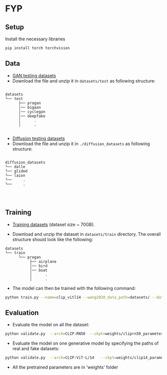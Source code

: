 # FYP

## Setup 

Install the necessary libraries
```bash
pip install torch torchvision
```

## Data
- [GAN testing datasets](https://drive.google.com/file/d/1z_fD3UKgWQyOTZIBbYSaQ-hz4AzUrLC1/view) 
- Download the file and unzip it in `datasets/test` as following structure:
```

datasets
└── test					
      ├── progan	
      │── bigaan  	
      │── cyclegan
      │── deepfake
      │      .
      │      .
	  
```

- [Diffusion testing datasets](https://drive.google.com/file/d/1FXlGIRh_Ud3cScMgSVDbEWmPDmjcrm1t/view)
- Download the file and unzip it in `./diffusion_datasets` as following structure:
```

diffusion_datasets
└── dalle
└── glided
└── laion
└──     .
└──     .
		
 
	  
```

## Training

- [Training datasets](https://cmu.app.box.com/s/4syr4womrggfin0tsfhxohaec5dh6n48) (dataset size ~ 70GB). 

- Download and unzip the dataset in `datasets/train` directory. The overall structure should look like the following:
```
datasets
└── train			
      └── progan			
           ├── airplane
           │── bird
           │── boat
           │      .
           │      .
```
- The model can then be trained with the following command:
```bash
python train.py --name=clip_vitl14 --wang2020_data_path=datasets/ --data_mode=wang2020  --arch=CLIP:ViT-L/14  --fix_backbone
```

## Evaluation
 
- Evaluate the model on all the dataset:
```bash
python validate.py  --arch=CLIP:RN50  --ckpt=weights/cliprn50_parameters.pth   --result_folder=clip_rn50
```

- Evaluate the model on one generative model by specifying the paths of real and fake datasets:
```bash
python validate.py  --arch=CLIP:ViT-L/14   --ckpt=weights/clip14_parameters.pth   --result_folder=clip_vitl14  --real_path datasets/test/deepfake/0_real --fake_path datasets/test/deepfake/1_fake
```
- All the pretrained parameters are in 'weights' folder


